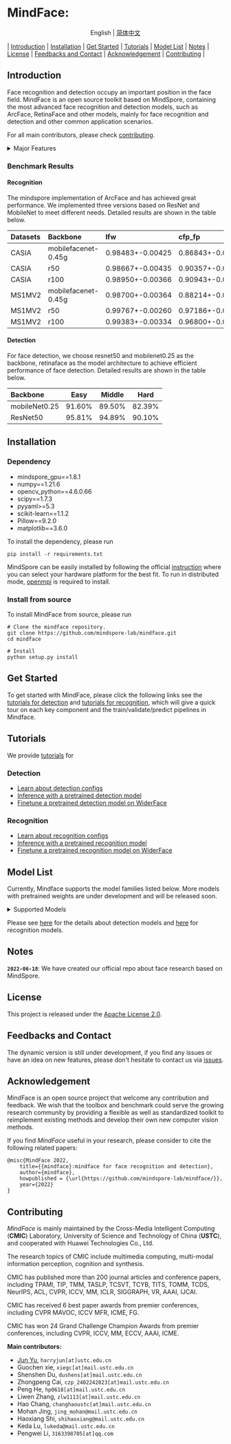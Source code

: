 # MindFace: 
<div align="center">

English | [简体中文](README_CN.md)

</div>

| [Introduction](#introduction) | [Installation](#installation) | [Get Started](#get-started) | [Tutorials](#tutorials) | [Model List](#model-list) | [Notes](#notes) | [License](#license) | [Feedbacks and Contact](#feedbacks-and-contact) | [Acknowledgement](#acknowledgement) | [Contributing](#contributing) |

## Introduction

Face recognition and detection occupy an important position in the face field. MindFace is an open source toolkit based on MindSpore, containing the most advanced face recognition and detection models, such as ArcFace, RetinaFace and other models, mainly for face recognition and detection and other common application scenarios.

For all main contributors, please check [contributing](#contributing).

<details>
<summary>Major Features</summary>
MindFace mainly has the following features.

- Unified Application Programming Interface

    MindFace provides a unified application programming interface for face recognition and detection by decoupling the models, so that the model can be called directly using the mindface APIs, which greatly improves the ease of building algorithms for users

- Strong Extensibility

    MindFace currently supports face recognition and detection, based on the unified APIs. MindFace is highly scalable, it can support lots of backbones, datasets, and loss functions. What's more, MindFace also supports many platforms, including CPU/GPU/Ascend.

</details>

### Benchmark Results
#### Recognition
The mindspore implementation of ArcFace and has achieved great performance. We implemented three versions based on ResNet and MobileNet to meet different needs. Detailed results are shown in the table below.

| Datasets       | Backbone            | lfw         | cfp_fp      | agedb_30    | calfw | cplfw |
|:---------------|:--------------------|:------------|:------------|:------------|:------------|:------------|
| CASIA         | mobilefacenet-0.45g | 0.98483+-0.00425 | 0.86843+-0.01838 | 0.90133+-0.02118 | 0.90917+-0.01294 | 0.81217+-0.02232 |
| CASIA         | r50 | 0.98667+-0.00435 | 0.90357+-0.01300 | 0.91750+-0.02277 | 0.92033+-0.01122 | 0.83667+-0.01719 |
| CASIA         | r100 | 0.98950+-0.00366 | 0.90943+-0.01300 | 0.91833+-0.01655 | 0.92433+-0.01017 | 0.84967+-0.01904 |
| MS1MV2         | mobilefacenet-0.45g| 0.98700+-0.00364 | 0.88214+-0.01493 | 0.90950+-0.02076 | 0.91750+-0.01088 | 0.82633+-0.02014 |
| MS1MV2         | r50 | 0.99767+-0.00260 | 0.97186+-0.00652 | 0.97783+-0.00869 | 0.96067+-0.01121 | 0.92033+-0.01732 |
| MS1MV2         | r100 | 0.99383+-0.00334 | 0.96800+-0.01042 | 0.93767+-0.01724 | 0.93267+-0.01327 | 0.89150+-0.01763 |

#### Detection
For face detection, we choose resnet50 and mobilenet0.25 as the backbone, retinaface as the model architecture to achieve efficient performance of face detection. Detailed results are shown in the table below.

| Backbone | Easy | Middle | Hard |
|:-|:-:|:-:|:-:|
| mobileNet0.25 | 91.60% | 89.50% | 82.39% |
| ResNet50 | 95.81% | 94.89% | 90.10% |


## Installation

### Dependency

- mindspore_gpu==1.8.1
- numpy==1.21.6
- opencv_python==4.6.0.66
- scipy==1.7.3
- pyyaml>=5.3
- scikit-learn==1.1.2
- Pillow==9.2.0
- matplotlib==3.6.0

To install the dependency, please run
```shell
pip install -r requirements.txt
```

MindSpore can be easily installed by following the official [instruction](https://www.mindspore.cn/install) where you can select your hardware platform for the best fit. To run in distributed mode, [openmpi](https://www.open-mpi.org/software/ompi/v4.0/) is required to install.   

### Install from source
To install MindFace from source, please run
```shell
# Clone the mindface repository.
git clone https://github.com/mindspore-lab/mindface.git
cd mindface

# Install
python setup.py install
```


## Get Started

To get started with MindFace, please click the following links see the [tutorials for detection](tutorials/detection/get_started.md) and [tutorials for recognition](tutorials/recognition/get_started.md), which will give a quick tour on each key component and the train/validate/predict pipelines in Mindface.


## Tutorials

We provide [tutorials](tutorials) for  

### Detection

- [Learn about detection configs](tutorials/detection/config.md)  
- [Inference with a pretrained detection model](tutorials/detection/infer.md) 
- [Finetune a pretrained detection model on WiderFace](tutorials/detection/finetune.md)

### Recognition

- [Learn about recognition configs](tutorials/recognition/config.md)
- [Inference with a pretrained recognition model](tutorials/recognition/inference.md)
- [Finetune a pretrained recognition model on WiderFace](tutorials/recognition/finetune.md)


## Model List

Currently, Mindface supports the model families listed below. More models with pretrained weights are under development and will be released soon.

<details>
<summary>Supported Models</summary>

- Detection
  - Resnet50
  - Mobilenet0.25
- Recognition
  - arcface-mobilefacenet-0.45g
  - arcface-r50
  - arcface-r100
  - arcface-vit-t
  - arcface-vit-s
  - arcface-vit-b
  - arcface-vit-l

</details>

Please see [here](mindface/detection/configs) for the details about detection models and [here](mindface/recognition/configs) for recognition models.


## Notes

**`2022-06-18`**: We have created our official repo about face research based on MindSpore.


## License

This project is released under the [Apache License 2.0](LICENSE.md).


## Feedbacks and Contact

The dynamic version is still under development, if you find any issues or have an idea on new features, please don't hesitate to contact us via [issues](https://github.com/mindspore-lab/mindface/issues).


## Acknowledgement

MindFace is an open source project that welcome any contribution and feedback. We wish that the toolbox and benchmark could serve the growing research community by providing a flexible as well as standardized toolkit to reimplement existing methods and develop their own new computer vision methods.

If you find *MindFace* useful in your research, please consider to cite the following related papers:

```
@misc{MindFace 2022,
    title={{mindface}:mindface for face recognition and detection},
    author={mindface},
    howpublished = {\url{https://github.com/mindspore-lab/mindface/}},
    year={2022}
}

```


## Contributing

*MindFace* is mainly maintained by the Cross-Media Intelligent Computing (**CMIC**) Laboratory, University of Science and Technology of China (**USTC**), and cooperated with Huawei Technologies Co., Ltd. 

The research topics of CMIC include multimedia computing, multi-modal information perception, cognition and synthesis. 

CMIC has published more than 200 journal articles and conference papers, including TPAMI, TIP, TMM, TASLP, TCSVT, TCYB, TITS, TOMM, TCDS, NeurIPS, ACL, CVPR, ICCV, MM, ICLR, SIGGRAPH, VR, AAAI, IJCAI. 

CMIC has received 6 best paper awards from premier conferences, including CVPR MAVOC, ICCV MFR, ICME, FG. 

CMIC has won 24 Grand Challenge Champion Awards from premier conferences, including CVPR, ICCV, MM, ECCV, AAAI, ICME.

**Main contributors:**

- [Jun Yu](https://github.com/harryjun-ustc), ``harryjun[at]ustc.edu.cn``
- Guochen xie, ``xiegc[at]mail.ustc.edu.cn``
- Shenshen Du, ``dushens[at]mail.ustc.edu.cn``
- Zhongpeng Cai, ``czp_2402242823[at]mail.ustc.edu.cn``
- Peng He, ``hp0618[at]mail.ustc.edu.cn``
- Liwen Zhang, ``zlw1113[at]mail.ustc.edu.cn``
- Hao Chang, ``changhaoustc[at]mail.ustc.edu.cn``
- Mohan Jing, ``jing_mohan@mail.ustc.edu.cn``
- Haoxiang Shi, ``shihaoxiang@mail.ustc.edu.cn``
- Keda Lu, ``lukeda@mail.ustc.edu.cn``
- Pengwei Li, ``3163398705[at]qq.com``
